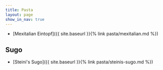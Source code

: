```yaml
---
title: Pasta
layout: page
show_in_nav: true
---
```

* [Mexitalian Eintopf]({{ site.baseurl }}{% link pasta/mexitalian.md %})

## Sugo
* [Steini's Sugo]({{ site.baseurl }}{% link pasta/steinis-sugo.md %})
